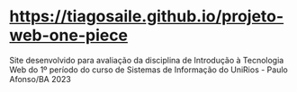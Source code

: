 # https://tiagosaile.github.io/projeto-web-one-piece
Site desenvolvido para avaliação da disciplina de Introdução à Tecnologia Web do 1º período do curso de Sistemas de Informação do UniRios - Paulo Afonso/BA 2023
